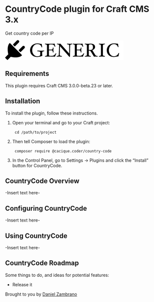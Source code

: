 # CountryCode plugin for Craft CMS 3.x

Get country code per IP

![Screenshot](resources/img/plugin-logo.png)

## Requirements

This plugin requires Craft CMS 3.0.0-beta.23 or later.

## Installation

To install the plugin, follow these instructions.

1. Open your terminal and go to your Craft project:

        cd /path/to/project

2. Then tell Composer to load the plugin:

        composer require @cacique.coder/country-code

3. In the Control Panel, go to Settings → Plugins and click the “Install” button for CountryCode.

## CountryCode Overview

-Insert text here-

## Configuring CountryCode

-Insert text here-

## Using CountryCode

-Insert text here-

## CountryCode Roadmap

Some things to do, and ideas for potential features:

* Release it

Brought to you by [Daniel Zambrano](https://github.com/cacique-coder)
